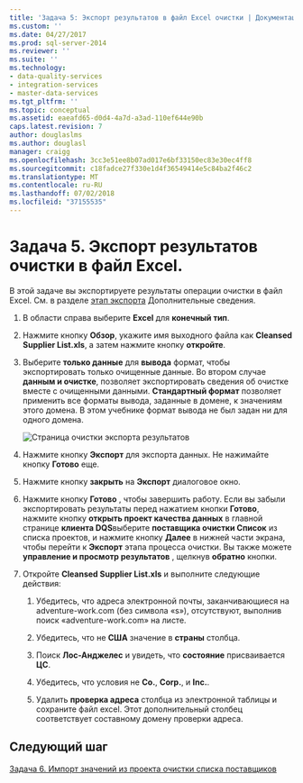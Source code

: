 ```yaml
---
title: 'Задача 5: Экспорт результатов в файл Excel очистки | Документация Майкрософт'
ms.custom: ''
ms.date: 04/27/2017
ms.prod: sql-server-2014
ms.reviewer: ''
ms.suite: ''
ms.technology:
- data-quality-services
- integration-services
- master-data-services
ms.tgt_pltfrm: ''
ms.topic: conceptual
ms.assetid: eaeafd65-d0d4-4a7d-a3ad-110ef644e90b
caps.latest.revision: 7
author: douglaslms
ms.author: douglasl
manager: craigg
ms.openlocfilehash: 3cc3e51ee8b07ad017e6bf33150ec83e30ec4ff8
ms.sourcegitcommit: c18fadce27f330e1d4f36549414e5c84ba2f46c2
ms.translationtype: MT
ms.contentlocale: ru-RU
ms.lasthandoff: 07/02/2018
ms.locfileid: "37155535"
---
```

# <a name="task-5-exporting-cleansing-results-to-an-excel-file"></a>Задача 5. Экспорт результатов очистки в файл Excel.
  В этой задаче вы экспортируете результаты операции очистки в файл Excel. См. в разделе [этап экспорта](http://msdn.microsoft.com/library/hh213061.aspx#Export) Дополнительные сведения.  
  
1.  В области справа выберите **Excel** для **конечный тип**.  
  
2.  Нажмите кнопку **Обзор**, укажите имя выходного файла как **Cleansed Supplier List.xls**, а затем нажмите кнопку **откройте**.  
  
3.  Выберите **только данные** для **вывода** формат, чтобы экспортировать только очищенные данные. Во втором случае **данным и очистке**, позволяет экспортировать сведения об очистке вместе с очищенными данными. **Стандартный формат** позволяет применить все форматы вывода, заданные в домене, к значениям этого домена. В этом учебнике формат вывода не был задан ни для одного домена.  
  
     ![Страница очистки экспорта результатов](../../2014/tutorials/media/et-exportingcleansingresultstoanexcelfile.jpg "очистки экспорта страница «результаты»")  
  
4.  Нажмите кнопку **Экспорт** для экспорта данных. Не нажимайте кнопку **Готово** еще.  
  
5.  Нажмите кнопку **закрыть** на **Экспорт** диалоговое окно.  
  
6.  Нажмите кнопку **Готово** , чтобы завершить работу. Если вы забыли экспортировать результаты перед нажатием кнопки **Готово**, нажмите кнопку **открыть проект качества данных** в главной странице **клиента DQS**выберите **поставщика очистки Список** из списка проектов, и нажмите кнопку **Далее** в нижней части экрана, чтобы перейти к **Экспорт** этапа процесса очистки. Вы также можете **управление и просмотр результатов** , щелкнув **обратно** кнопки.  
  
7.  Откройте **Cleansed Supplier List.xls** и выполните следующие действия:  
  
    1.  Убедитесь, что адреса электронной почты, заканчивающиеся на adventure-work.com (без символа «s»), отсутствуют, выполнив поиск «adventure-work.com» на листе.  
  
    2.  Убедитесь, что не **США** значение в **страны** столбца.  
  
    3.  Поиск **Лос-Анджелес** и увидеть, что **состояние** присваивается **ЦС**.  
  
    4.  Убедитесь, что условия не **Co.**, **Corp.**, и **Inc.**.  
  
    5.  Удалить **проверка адреса** столбца из электронной таблицы и сохраните файл excel. Этот дополнительный столбец соответствует составному домену проверки адреса.  
  
## <a name="next-step"></a>Следующий шаг  
 [Задача 6. Импорт значений из проекта очистки списка поставщиков](../../2014/tutorials/task-6-importing-values-from-the-cleanse-supplier-list-project.md)  
  
  
